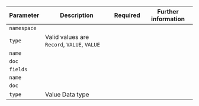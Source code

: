 | Parameter | Description | Required | Further information |
|---|---|---|---|
| `namespace` |  |  |  |
| `type` | Valid values are `Record`, `VALUE`, `VALUE` |  |  |
| `name` |  |  |  |
| `doc` |  |  |  |
| `fields` |  |  |  |
| `name` |  |  |  |
| `doc` |  |  |  |
| `type` | Value Data type |  |  |
